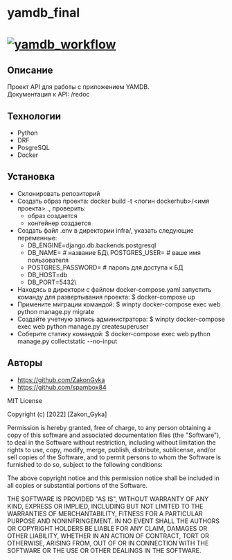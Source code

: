 # yamdb_final
# [![yamdb_workflow](https://github.com/ZakonGyka/yamdb_final/actions/workflows/yamdb_workflow.yml/badge.svg)](https://github.com/ZakonGyka/yamdb_final/actions/workflows/yamdb_workflow.yml)
## Описание
Проект API для работы с приложением YAMDB.                
Документация к API: /redoc
## Технологии
- Python
- DRF
- PosgreSQL
- Docker
## Установка
- Склонировать репозиторий
- Создать образ проекта: docker build -t <логин dockerhub>/<имя проекта> ., проверить:
    - образ создается
    - контейнер создается
- Создать файл .env  в директории infra/, указать следующие переменные:
  - DB_ENGINE=django.db.backends.postgresql
  - DB_NAME= # название БД\ POSTGRES_USER= # ваше имя пользователя
  - POSTGRES_PASSWORD= # пароль для доступа к БД
  - DB_HOST=db
  - DB_PORT=5432\
- Находясь в директори с файлом docker-compose.yaml запустить команду для развертывания проекта: $ docker-compose up
- Примените миграции командой: $ winpty docker-compose exec web python manage.py migrate
- Создайте учетную запись администратора: $ winpty docker-compose exec web python manage.py createsuperuser
- Соберите статику командой: $ docker-compose exec web python manage.py collectstatic --no-input
## Авторы
- https://github.com/ZakonGyka
- https://github.com/spambox84

MIT License

Copyright (c) [2022] [Zakon_Gyka]

Permission is hereby granted, free of charge, to any person obtaining a copy
of this software and associated documentation files (the "Software"), to deal
in the Software without restriction, including without limitation the rights
to use, copy, modify, merge, publish, distribute, sublicense, and/or sell
copies of the Software, and to permit persons to whom the Software is
furnished to do so, subject to the following conditions:

The above copyright notice and this permission notice shall be included in all
copies or substantial portions of the Software.

THE SOFTWARE IS PROVIDED "AS IS", WITHOUT WARRANTY OF ANY KIND, EXPRESS OR
IMPLIED, INCLUDING BUT NOT LIMITED TO THE WARRANTIES OF MERCHANTABILITY,
FITNESS FOR A PARTICULAR PURPOSE AND NONINFRINGEMENT. IN NO EVENT SHALL THE
AUTHORS OR COPYRIGHT HOLDERS BE LIABLE FOR ANY CLAIM, DAMAGES OR OTHER
LIABILITY, WHETHER IN AN ACTION OF CONTRACT, TORT OR OTHERWISE, ARISING FROM,
OUT OF OR IN CONNECTION WITH THE SOFTWARE OR THE USE OR OTHER DEALINGS IN THE
SOFTWARE.
